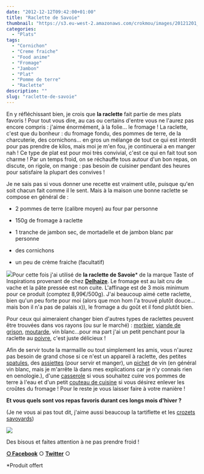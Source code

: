 ```yaml
---
date: "2012-12-12T09:42:00+01:00"
title: "Raclette de Savoie"
thumbnail: "https://s3.eu-west-2.amazonaws.com/crokmou/images/20121201_raclette-savoie_MVI_4564.gif"
categories:
  - "Plats"
tags:
  - "Cornichon"
  - "Creme fraiche"
  - "Food anime"
  - "Fromage"
  - "Jambon"
  - "Plat"
  - "Pomme de terre"
  - "Raclette"
description: ""
slug: "raclette-de-savoie"
---
```


En y réfléchissant bien, je crois que **la raclette** fait partie de mes plats favoris ! Pour tout vous dire, au cas ou certains d'entre vous ne l'aurez pas encore compris : j'aime énormément, à la folie... le fromage ! La raclette, c'est que du bonheur : du fromage fondu, des pommes de terre, de la charcuterie, des cornichons... en gros un mélange de tout ce qui est interdit pour pas prendre de kilos, mais moi je m'en fou, je continuerai a en manger nah ! Ce type de plat est pour moi très convivial, c'est ce qui en fait tout son charme ! Par un temps froid, on se réchauffe tous autour d'un bon repas, on discute, on rigole, on mange : pas besoin de cuisiner pendant des heures pour satisfaire la plupart des convives !

Je ne sais pas si vous donner une recette est vraiment utile, puisque qu'en soit chacun fait comme il le sent. Mais à la maison une bonne raclette se compose en général de :

- 2 pommes de terre (calibre moyen) au four par personne

- 150g de fromage à raclette

- 1 tranche de jambon sec, de mortadelle et de jambon blanc par personne

- des cornichons

- un peu de crème fraiche (facultatif)

[![](http://www.delhaizedirect.be/medias/products/151/F2012061800744300000_L.jpg)](http://www.delhaizedirect.be/medias/products/151/F2012061800744300000_L.jpg)Pour cette fois j'ai utilisé de **la raclette de Savoie*** de la marque Taste of Inspirations provenant de chez **[Delhaize](http://www.delhaizedirect.be/fr/Search/RACLETTE%20DE%20SAVOIE)**. Le fromage est au lait cru de vache et la pâte pressée est non cuite. L'affinage est de 3 mois minimum pour ce produit (comptez 8,99€/500g). J'ai beaucoup aimé cette raclette, bien qu'un peu forte pour moi (alors que mon hom l'a trouvé plutôt douce... mais bon il n'a pas de palais x)), le fromage a du goût et il fond plutôt bien.

Pour ceux qui aimeraient changer bien d'autres types de raclettes peuvent être trouvées dans vos rayons (ou sur le marché) : [morbier](http://www.delhaizedirect.be/fr/F-29556-fromages-a-cuisiner/P-34685-plateau-de-3-fromages-pour-raclette), [viande de grison](http://www.delhaizedirect.be/fr/F-29556-fromages-a-cuisiner/P-34685-plateau-de-3-fromages-pour-raclette), [moutarde](http://www.delhaizedirect.be/fr/F-29556-fromages-a-cuisiner/P-34685-plateau-de-3-fromages-pour-raclette), vin blanc...pour ma part j'ai un petit penchant pour la raclette au [poivre](http://www.delhaizedirect.be/fr/F-29556-fromages-a-cuisiner/P-34685-plateau-de-3-fromages-pour-raclette), c'est juste délicieux !

Afin de servir toute la marmaille ou tout simplement les amis, vous n'aurez pas besoin de grand chose si ce n'est un appareil à raclette, des petites [spatules](http://www.rueducommerce.fr/m/pl/malid:48515367), des [assiettes](http://www.rueducommerce.fr/index/assiette%20ceramique) (pour servir et manger), un [pichet](http://www.rueducommerce.fr/m/pl/malid:4769891) de vin (en général vin blanc, mais je m'arrête là dans mes explications car je n'y connais rien en oenologie.), d'une [casserole](http://www.rueducommerce.fr/index/casserole%20fonte) si vous souhaitez cuire vos pommes de terre à l'eau et d'un petit [couteau de cuisine](http://www.rueducommerce.fr/m/pl/malid:12468606) si vous désirez enlever les croûtes du fromage ! Pour le reste je vous laisser faire à votre manière !

**Et vous quels sont vos repas favoris durant ces longs mois d'hiver ?**

(Je ne vous ai pas tout dit, j'aime aussi beaucoup la tartiflette et les [crozets savoyards](https://crokmou.com/2011/04/du-fromage-du-fromage-et-encore-du.html))

[![](https://s3.eu-west-2.amazonaws.com/crokmou/images/20121201_raclette-savoie_MG_4556_e-CC-81-300x2001-300x200.jpg)](https://s3.eu-west-2.amazonaws.com/crokmou/images/20121201_raclette-savoie_MG_4556_e-CC-81-300x2001.jpg)

Des bisous et faites attention à ne pas prendre froid !

[**○<span style="font-size: xx-small; margin: 0px; outline: 0px; padding: 0px;"><span style="font-family: Arial, Helvetica, sans-serif; margin: 0px; outline: 0px; padding: 0px;"> </span></span>Facebook**](https://www.facebook.com/pages/CroKMou/148093255259077) ○ [**Twitter**](https://twitter.com/Crokmou) ○

*Produit offert